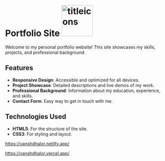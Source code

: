  # Portfolio Site <img src="https://github.com/vansh-frontend/vansh-dhalor/assets/129588751/a7f0f58d-bd63-4c56-8631-9a7c2f004629" alt="titleicons" width="100">


Welcome to my personal portfolio website! This site showcases my skills, projects, and professional background.

## Features

- **Responsive Design**: Accessible and optimized for all devices.
- **Project Showcase**: Detailed descriptions and live demos of my work.
- **Professional Background**: Information about my education, experience, and skills.
- **Contact Form**: Easy way to get in touch with me.

## Technologies Used

- **HTML5**: For the structure of the site.
- **CSS3**: For styling and layout.

https://vanshdhalor.netlify.app/

https://vanshdhalor.vercel.app/
